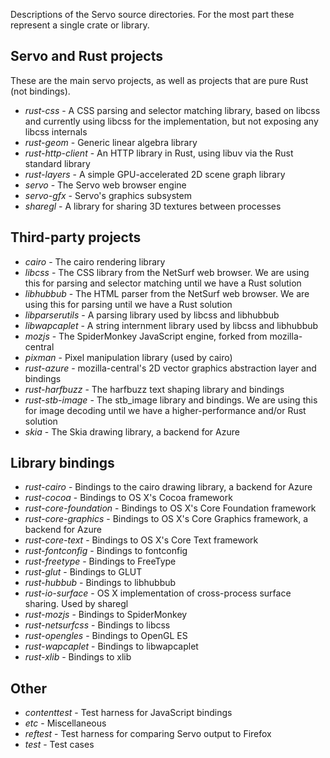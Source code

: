 Descriptions of the Servo source directories. For the most part these represent a single
crate or library.

## Servo and Rust projects

These are the main servo projects, as well as projects that are pure Rust (not bindings).

* _rust-css_ - A CSS parsing and selector matching library, based on libcss and currently
    using libcss for the implementation, but not exposing any libcss internals
* _rust-geom_ - Generic linear algebra library
* _rust-http-client_ - An HTTP library in Rust, using libuv via the Rust standard library
* _rust-layers_ - A simple GPU-accelerated 2D scene graph library
* _servo_ - The Servo web browser engine
* _servo-gfx_ - Servo's graphics subsystem
* _sharegl_ - A library for sharing 3D textures between processes

## Third-party projects

* _cairo_ - The cairo rendering library
* _libcss_ - The CSS library from the NetSurf web browser. We are using this for parsing
    and selector matching until we have a Rust solution
* _libhubbub_ - The HTML parser from the NetSurf web browser. We are using this for parsing
    until we have a Rust solution
* _libparserutils_ - A parsing library used by libcss and libhubbub
* _libwapcaplet_ - A string internment library used by libcss and libhubbub
* _mozjs_ - The SpiderMonkey JavaScript engine, forked from mozilla-central
* _pixman_ - Pixel manipulation library (used by cairo)
* _rust-azure_ - mozilla-central's 2D vector graphics abstraction layer and bindings
* _rust-harfbuzz_ - The harfbuzz text shaping library and bindings
* _rust-stb-image_ - The stb_image library and bindings. We are using this for image decoding
    until we have a higher-performance and/or Rust solution
* _skia_ - The Skia drawing library, a backend for Azure

## Library bindings

* _rust-cairo_ - Bindings to the cairo drawing library, a backend for Azure
* _rust-cocoa_ - Bindings to OS X's Cocoa framework
* _rust-core-foundation_ - Bindings to OS X's Core Foundation framework
* _rust-core-graphics_ - Bindings to OS X's Core Graphics framework, a backend for Azure
* _rust-core-text_ - Bindings to OS X's Core Text framework
* _rust-fontconfig_ - Bindings to fontconfig
* _rust-freetype_ - Bindings to FreeType
* _rust-glut_ - Bindings to GLUT
* _rust-hubbub_ - Bindings to libhubbub
* _rust-io-surface_ - OS X implementation of cross-process surface sharing. Used by sharegl
* _rust-mozjs_ - Bindings to SpiderMonkey
* _rust-netsurfcss_ - Bindings to libcss
* _rust-opengles_ - Bindings to OpenGL ES
* _rust-wapcaplet_ - Bindings to libwapcaplet
* _rust-xlib_ - Bindings to xlib

## Other

* _contenttest_ - Test harness for JavaScript bindings
* _etc_ - Miscellaneous
* _reftest_ - Test harness for comparing Servo output to Firefox
* _test_ - Test cases

